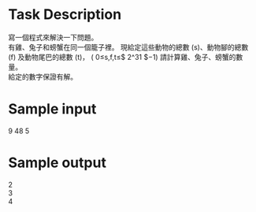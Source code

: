 # Task Description
寫一個程式來解決一下問題。<br>
有雞、兔子和螃蟹在同一個籠子裡。 現給定這些動物的總數 (s)、動物腳的總數 (f) 及動物尾巴的總數 (t)， (
0≤s,f,t≤$ 2^31 $−1) 請計算雞、兔子、螃蟹的數量。<br>
給定的數字保證有解。
# Sample input
9 48 5
# Sample output
2\
3\
4
